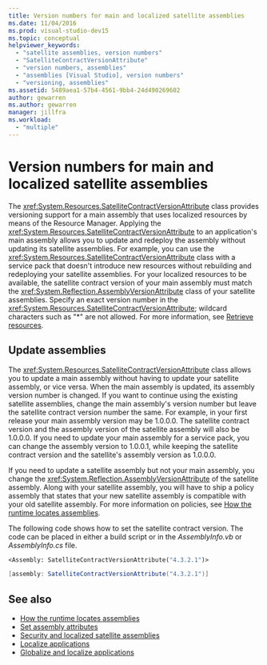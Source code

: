 ```yaml
---
title: Version numbers for main and localized satellite assemblies
ms.date: 11/04/2016
ms.prod: visual-studio-dev15
ms.topic: conceptual
helpviewer_keywords:
  - "satellite assemblies, version numbers"
  - "SatelliteContractVersionAttribute"
  - "version numbers, assemblies"
  - "assemblies [Visual Studio], version numbers"
  - "versioning, assemblies"
ms.assetid: 5489aea1-57b4-4561-9bb4-24d490269602
author: gewarren
ms.author: gewarren
manager: jillfra
ms.workload:
  - "multiple"
---
```

# Version numbers for main and localized satellite assemblies
The <xref:System.Resources.SatelliteContractVersionAttribute> class provides versioning support for a main assembly that uses localized resources by means of the Resource Manager. Applying the <xref:System.Resources.SatelliteContractVersionAttribute> to an application's main assembly allows you to update and redeploy the assembly without updating its satellite assemblies. For example, you can use the <xref:System.Resources.SatelliteContractVersionAttribute> class with a service pack that doesn't introduce new resources without rebuilding and redeploying your satellite assemblies. For your localized resources to be available, the satellite contract version of your main assembly must match the <xref:System.Reflection.AssemblyVersionAttribute> class of your satellite assemblies. Specify an exact version number in the <xref:System.Resources.SatelliteContractVersionAttribute>; wildcard characters such as "*" are not allowed. For more information, see [Retrieve resources](/dotnet/framework/resources/retrieving-resources-in-desktop-apps).

## Update assemblies
 The <xref:System.Resources.SatelliteContractVersionAttribute> class allows you to update a main assembly without having to update your satellite assembly, or vice versa. When the main assembly is updated, its assembly version number is changed. If you want to continue using the existing satellite assemblies, change the main assembly's version number but leave the satellite contract version number the same. For example, in your first release your main assembly version may be 1.0.0.0. The satellite contract version and the assembly version of the satellite assembly will also be 1.0.0.0. If you need to update your main assembly for a service pack, you can change the assembly version to 1.0.0.1, while keeping the satellite contract version and the satellite's assembly version as 1.0.0.0.

 If you need to update a satellite assembly but not your main assembly, you change the <xref:System.Reflection.AssemblyVersionAttribute> of the satellite assembly. Along with your satellite assembly, you will have to ship a policy assembly that states that your new satellite assembly is compatible with your old satellite assembly. For more information on policies, see [How the runtime locates assemblies](/dotnet/framework/deployment/how-the-runtime-locates-assemblies).

 The following code shows how to set the satellite contract version. The code can be placed in either a build script or in the *AssemblyInfo.vb* or *AssemblyInfo.cs* file.

```vb
<Assembly: SatelliteContractVersionAttribute("4.3.2.1")>
```

```csharp
[assembly: SatelliteContractVersionAttribute("4.3.2.1")]
```

## See also

- [How the runtime locates assemblies](/dotnet/framework/deployment/how-the-runtime-locates-assemblies)
- [Set assembly attributes](/dotnet/framework/app-domains/set-assembly-attributes)
- [Security and localized satellite assemblies](../ide/security-and-localized-satellite-assemblies.md)
- [Localize applications](../ide/localizing-applications.md)
- [Globalize and localize applications](../ide/globalizing-and-localizing-applications.md)